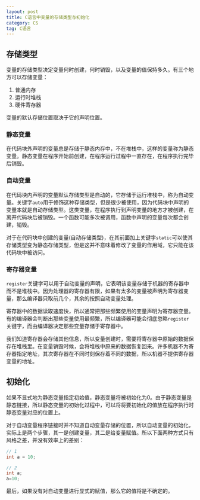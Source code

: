 ```yaml
---
layout: post
title: C语言中变量的存储类型与初始化
category: CS
tag: C语言
---
```


## 存储类型

变量的存储类型决定变量何时创建，何时销毁，以及变量的值保持多久。有三个地方可以存储变量：

1. 普通内存
2. 运行时堆栈
3. 硬件寄存器

变量的默认存储位置取决于它的声明位置。

### 静态变量

在代码块外声明的变量总是存储于静态内存中，不在堆栈中，这样的变量称为静态变量。静态变量在程序开始前创建，在程序运行过程中一直存在，在程序执行完毕后销毁。

### 自动变量

在代码块内声明的变量默认存储类型是自动的，它存储于运行堆栈中，称为自动变量。关键字`auto`用于修饰这种存储类型，但是很少被使用，因为代码块中声明的变量本就是自动存储类型。这类变量，在程序执行到声明变量的地方才被创建，在离开代码块后被销毁。一个函数可能多次被调用，函数中声明的变量每次都会创建，销毁。

对于在代码块中创建的变量(自动存储类型)，在其前面加上关键字`static`可以使其存储类型变为静态存储类型，但是这并不意味着修改了变量的作用域，它只能在该代码块中被访问。

### 寄存器变量

`register`关键字可以用于自动变量的声明，它表明该变量存储于机器的寄存器中而不是堆栈中。因为处理器的寄存器有限，如果有太多的变量被声明为寄存器变量，那么编译器只取前几个，其余的按照自动变量处理。

寄存器中的数据读取速度快，所以通常把那些频繁使用的变量声明为寄存器变量。有的编译器会判断出那些变量使用最频繁，所以编译器可能会彻底忽略`register`关键字，而由编译器决定那些变量存储于寄存器中。

我们知道寄存器会存储其他信息，所以变量创建时，需要将寄存器中原始的数据保存在堆栈里。在变量销毁时候，会将堆栈中原来的数据恢复回来。许多机器不为寄存器指定地址，其次寄存器在不同时刻保存着不同的数据，所以机器不提供寄存器变量的地址。

## 初始化

如果不显式地为静态变量指定初始值，静态变量将被初始化为0。由于静态变量是静态链接，所以静态变量的初始化过程中，可以将将要初始化的值放在程序执行时静态变量对应的位置上。

对于自动变量程序链接时并不知道自动变量存储的位置，所以自动变量的初始化，实际上是两个步骤，其一是创建变量，其二是给变量赋值。所以下面两种方式只有风格之差，并没有效率上的差别：

```c
// 1
int a = 10;

// 2
int a;
a=10;
```
最后，如果没有对自动变量进行显式的赋值，那么它的值将是不确定的。



